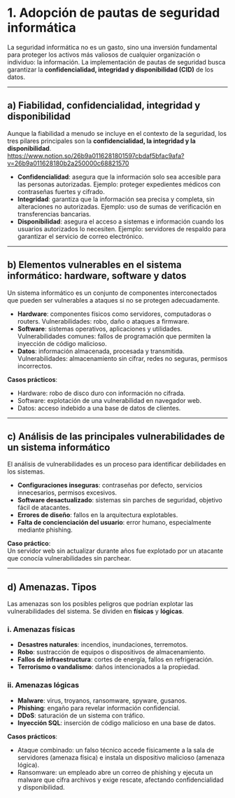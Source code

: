 # 1. Adopción de pautas de seguridad informática

La seguridad informática no es un gasto, sino una inversión fundamental para proteger los activos más valiosos de cualquier organización o individuo: la información. La implementación de pautas de seguridad busca garantizar la **confidencialidad, integridad y disponibilidad (CID)** de los datos.

---

## a) Fiabilidad, confidencialidad, integridad y disponibilidad

Aunque la fiabilidad a menudo se incluye en el contexto de la seguridad, los tres pilares principales son la **confidencialidad, la integridad y la disponibilidad**. https://www.notion.so/26b9a0116281801597cbdaf5bfac9afa?v=26b9a011628180b2a250000c68821570

- **Confidencialidad**: asegura que la información solo sea accesible para las personas autorizadas. Ejemplo: proteger expedientes médicos con contraseñas fuertes y cifrado.  
- **Integridad**: garantiza que la información sea precisa y completa, sin alteraciones no autorizadas. Ejemplo: uso de sumas de verificación en transferencias bancarias. 
- **Disponibilidad**: asegura el acceso a sistemas e información cuando los usuarios autorizados lo necesiten. Ejemplo: servidores de respaldo para garantizar el servicio de correo electrónico.  

---

## b) Elementos vulnerables en el sistema informático: hardware, software y datos

Un sistema informático es un conjunto de componentes interconectados que pueden ser vulnerables a ataques si no se protegen adecuadamente.

- **Hardware**: componentes físicos como servidores, computadoras o routers. Vulnerabilidades: robo, daño o ataques a firmware.  
- **Software**: sistemas operativos, aplicaciones y utilidades. Vulnerabilidades comunes: fallos de programación que permiten la inyección de código malicioso.  
- **Datos**: información almacenada, procesada y transmitida. Vulnerabilidades: almacenamiento sin cifrar, redes no seguras, permisos incorrectos.  

**Casos prácticos**:  
- Hardware: robo de disco duro con información no cifrada.  
- Software: explotación de una vulnerabilidad en navegador web.  
- Datos: acceso indebido a una base de datos de clientes.  

---

## c) Análisis de las principales vulnerabilidades de un sistema informático

El análisis de vulnerabilidades es un proceso para identificar debilidades en los sistemas.

- **Configuraciones inseguras**: contraseñas por defecto, servicios innecesarios, permisos excesivos.  
- **Software desactualizado**: sistemas sin parches de seguridad, objetivo fácil de atacantes.  
- **Errores de diseño**: fallos en la arquitectura explotables.  
- **Falta de concienciación del usuario**: error humano, especialmente mediante phishing.  

**Caso práctico**:  
Un servidor web sin actualizar durante años fue explotado por un atacante que conocía vulnerabilidades sin parchear.  

---

## d) Amenazas. Tipos

Las amenazas son los posibles peligros que podrían explotar las vulnerabilidades del sistema. Se dividen en **físicas** y **lógicas**.

### i. Amenazas físicas
- **Desastres naturales**: incendios, inundaciones, terremotos.  
- **Robo**: sustracción de equipos o dispositivos de almacenamiento.  
- **Fallos de infraestructura**: cortes de energía, fallos en refrigeración.  
- **Terrorismo o vandalismo**: daños intencionados a la propiedad.  

### ii. Amenazas lógicas
- **Malware**: virus, troyanos, ransomware, spyware, gusanos.  
- **Phishing**: engaño para revelar información confidencial.  
- **DDoS**: saturación de un sistema con tráfico.  
- **Inyección SQL**: inserción de código malicioso en una base de datos.  

**Casos prácticos**:  
- Ataque combinado: un falso técnico accede físicamente a la sala de servidores (amenaza física) e instala un dispositivo malicioso (amenaza lógica).  
- Ransomware: un empleado abre un correo de phishing y ejecuta un malware que cifra archivos y exige rescate, afectando confidencialidad y disponibilidad.  
